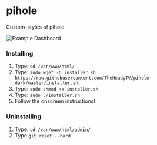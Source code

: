 # pihole
Custom-styles of pihole


![Example Dashboard](https://raw.githubusercontent.com/TheHeadyTV/pihole-dark/master/pics/Dashboard.png)

###


### Installing

1. Type: `cd /var/www/html/`
2. Type: `sudo wget -O installer.sh https://raw.githubusercontent.com/TheHeadyTV/pihole-dark/master/installer.sh`
3. Type: `sudo chmod +x installer.sh`
4. Type: `sudo ./installer.sh`
5. Follow the onscreen instructions!

### Uninstalling

1. Type: `cd /var/www/html/admin/`
2. Type `git reset --hard`
